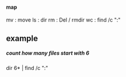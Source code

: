
#### map

mv      : move 
ls      : dir
rm      : Del / rmdir
wc      : find /c ":"



## example
##### count how many files start with 6

dir 6* | find /c ":"



